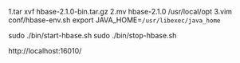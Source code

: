 

1.tar xvf hbase-2.1.0-bin.tar.gz
2.mv hbase-2.1.0 /usr/local/opt
3.vim conf/hbase-env.sh
export JAVA_HOME=`/usr/libexec/java_home`

sudo ./bin/start-hbase.sh
sudo ./bin/stop-hbase.sh

http://localhost:16010/